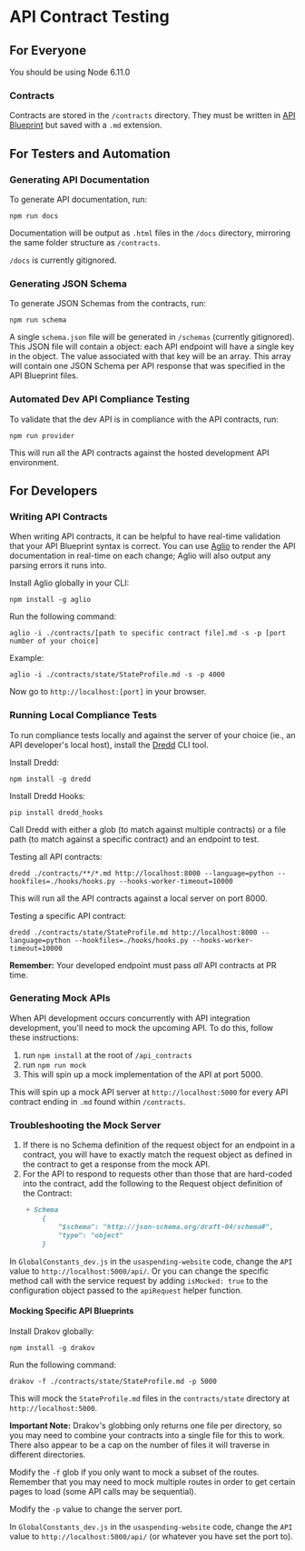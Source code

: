 
# API Contract Testing

## For Everyone

You should be using Node 6.11.0

### Contracts

Contracts are stored in the `/contracts` directory. They must be written in [API Blueprint](https://apiblueprint.org/) but saved with a `.md` extension.

## For Testers and Automation

### Generating API Documentation

To generate API documentation, run:

```
npm run docs
```

Documentation will be output as `.html` files in the `/docs` directory, mirroring the same folder structure as `/contracts`.

`/docs` is currently gitignored.

### Generating JSON Schema

To generate JSON Schemas from the contracts, run:

```
npm run schema
```

A single `schema.json` file will be generated in `/schemas` (currently gitignored). This JSON file will contain a object: each API endpoint will have a single key in the object. The value associated with that key will be an array. This array will contain one JSON Schema per API response that was specified in the API Blueprint files.

### Automated Dev API Compliance Testing

To validate that the dev API is in compliance with the API contracts, run:

```
npm run provider
```

This will run all the API contracts against the hosted development API environment.

## For Developers

### Writing API Contracts

When writing API contracts, it can be helpful to have real-time validation that your API Blueprint syntax is correct. You can use [Aglio](https://github.com/danielgtaylor/aglio) to render the API documentation in real-time on each change; Aglio will also output any parsing errors it runs into.

Install Aglio globally in your CLI:

```
npm install -g aglio
```

Run the following command:

```
aglio -i ./contracts/[path to specific contract file].md -s -p [port number of your choice]
```

Example:

```
aglio -i ./contracts/state/StateProfile.md -s -p 4000
```

Now go to `http://localhost:[port]` in your browser.

### Running Local Compliance Tests

To run compliance tests locally and against the server of your choice (ie., an API developer's local host), install the [Dredd](https://dredd.readthedocs.io/en/latest/quickstart.html) CLI tool.

Install Dredd:

```
npm install -g dredd
```

Install Dredd Hooks:
```
pip install dredd_hooks
```

Call Dredd with either a glob (to match against multiple contracts) or a file path (to match against a specific contract) and an endpoint to test.

Testing all API contracts:

```
dredd ./contracts/**/*.md http://localhost:8000 --language=python --hookfiles=./hooks/hooks.py --hooks-worker-timeout=10000
```

This will run all the API contracts against a local server on port 8000.

Testing a specific API contract:

```
dredd ./contracts/state/StateProfile.md http://localhost:8000 --language=python --hookfiles=./hooks/hooks.py --hooks-worker-timeout=10000
```

**Remember:** Your developed endpoint must pass *all* API contracts at PR time.

### Generating Mock APIs

When API development occurs concurrently with API integration development, you'll need to mock the upcoming API. To do this, follow these instructions:

1. run `npm install` at the root of `/api_contracts`
1. run `npm run mock`
1. This will spin up a mock implementation of the API at port 5000.

This will spin up a mock API server at `http://localhost:5000` for every API contract ending in `.md` found within `/contracts`.

### Troubleshooting the Mock Server
1. If there is no Schema definition of the request object for an endpoint in a contract, you will have to exactly match the request object as defined in the contract to get a response from the mock API.
1. For the API to respond to requests other than those that are hard-coded into the contract, add the following to the Request object definition of the Contract:
```markdown
    + Schema
        {
            "$schema": "http://json-schema.org/draft-04/schema#",
            "type": "object"
        }
```

In `GlobalConstants_dev.js` in the `usaspending-website` code, change the `API` value to `http://localhost:5000/api/`. Or you can change the specific method call with the service request by adding `isMocked: true` to the configuration object passed to the `apiRequest` helper function.

#### Mocking Specific API Blueprints

Install Drakov globally:

```
npm install -g drakov
```

Run the following command:

```
drakov -f ./contracts/state/StateProfile.md -p 5000
```

This will mock the `StateProfile.md` files in the `contracts/state` directory at `http://localhost:5000`.

**Important Note:** Drakov's globbing only returns one file per directory, so you may need to combine your contracts into a single file for this to work. There also appear to be a cap on the number of files it will traverse in different directories.

Modify the `-f` glob if you only want to mock a subset of the routes. Remember that you may need to mock multiple routes in order to get certain pages to load (some API calls may be sequential).

Modify the `-p` value to change the server port.

In `GlobalConstants_dev.js` in the `usaspending-website` code, change the `API` value to `http://localhost:5000/api/` (or whatever you have set the port to).
